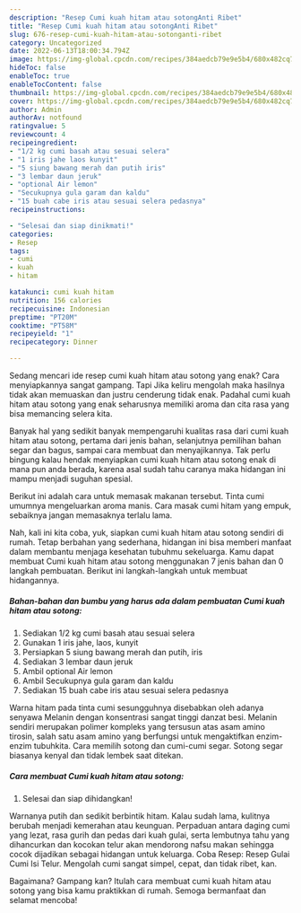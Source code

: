 ```yaml
---
description: "Resep Cumi kuah hitam atau sotongAnti Ribet"
title: "Resep Cumi kuah hitam atau sotongAnti Ribet"
slug: 676-resep-cumi-kuah-hitam-atau-sotonganti-ribet
category: Uncategorized
date: 2022-06-13T18:00:34.794Z
image: https://img-global.cpcdn.com/recipes/384aedcb79e9e5b4/680x482cq70/cumi-kuah-hitam-atau-sotong-foto-resep-utama.jpg
hideToc: false
enableToc: true
enableTocContent: false
thumbnail: https://img-global.cpcdn.com/recipes/384aedcb79e9e5b4/680x482cq70/cumi-kuah-hitam-atau-sotong-foto-resep-utama.jpg
cover: https://img-global.cpcdn.com/recipes/384aedcb79e9e5b4/680x482cq70/cumi-kuah-hitam-atau-sotong-foto-resep-utama.jpg
author: Admin
authorAv: notfound
ratingvalue: 5
reviewcount: 4
recipeingredient:
- "1/2 kg cumi basah atau sesuai selera"
- "1 iris jahe laos kunyit"
- "5 siung bawang merah dan putih iris"
- "3 lembar daun jeruk"
- "optional Air lemon"
- "Secukupnya gula garam dan kaldu"
- "15 buah cabe iris atau sesuai selera pedasnya"
recipeinstructions:

- "Selesai dan siap dinikmati!"
categories:
- Resep
tags:
- cumi
- kuah
- hitam

katakunci: cumi kuah hitam 
nutrition: 156 calories
recipecuisine: Indonesian
preptime: "PT20M"
cooktime: "PT58M"
recipeyield: "1"
recipecategory: Dinner

---
```



Sedang mencari ide resep cumi kuah hitam atau sotong yang enak? Cara menyiapkannya sangat gampang. Tapi Jika keliru mengolah maka hasilnya tidak akan memuaskan dan justru cenderung tidak enak. Padahal cumi kuah hitam atau sotong yang enak seharusnya memiliki aroma dan cita rasa yang bisa memancing selera kita.


Banyak hal yang sedikit banyak mempengaruhi kualitas rasa dari cumi kuah hitam atau sotong, pertama dari jenis bahan, selanjutnya pemilihan bahan segar dan bagus, sampai cara membuat dan menyajikannya. Tak perlu bingung kalau hendak menyiapkan cumi kuah hitam atau sotong enak di mana pun anda berada, karena asal sudah tahu caranya maka hidangan ini mampu menjadi suguhan spesial.

Berikut ini adalah cara untuk memasak makanan tersebut. Tinta cumi umumnya mengeluarkan aroma manis. Cara masak cumi hitam yang empuk, sebaiknya jangan memasaknya terlalu lama.


Nah, kali ini kita coba, yuk, siapkan cumi kuah hitam atau sotong sendiri di rumah. Tetap berbahan yang sederhana, hidangan ini bisa memberi manfaat dalam membantu menjaga kesehatan tubuhmu sekeluarga. Kamu dapat membuat Cumi kuah hitam atau sotong menggunakan 7 jenis bahan dan 0 langkah pembuatan. Berikut ini langkah-langkah untuk membuat hidangannya.

<!--inarticleads1-->

##### Bahan-bahan dan bumbu yang harus ada dalam pembuatan Cumi kuah hitam atau sotong:

1. Sediakan 1/2 kg cumi basah atau sesuai selera
1. Gunakan 1 iris jahe, laos, kunyit
1. Persiapkan 5 siung bawang merah dan putih, iris
1. Sediakan 3 lembar daun jeruk
1. Ambil optional Air lemon
1. Ambil Secukupnya gula garam dan kaldu
1. Sediakan 15 buah cabe iris atau sesuai selera pedasnya


Warna hitam pada tinta cumi sesungguhnya disebabkan oleh adanya senyawa Melanin dengan konsentrasi sangat tinggi danzat besi. Melanin sendiri merupakan polimer kompleks yang tersusun atas asam amino tirosin, salah satu asam amino yang berfungsi untuk mengaktifkan enzim-enzim tubuhkita. Cara memilih sotong dan cumi-cumi segar. Sotong segar biasanya kenyal dan tidak lembek saat ditekan. 

<!--inarticleads2-->

##### Cara membuat Cumi kuah hitam atau sotong:


1. Selesai dan siap dihidangkan!

Warnanya putih dan sedikit berbintik hitam. Kalau sudah lama, kulitnya berubah menjadi kemerahan atau keunguan. Perpaduan antara daging cumi yang lezat, rasa gurih dan pedas dari kuah gulai, serta lembutnya tahu yang dihancurkan dan kocokan telur akan mendorong nafsu makan sehingga cocok dijadikan sebagai hidangan untuk keluarga. Coba Resep: Resep Gulai Cumi Isi Telur. Mengolah cumi sangat simpel, cepat, dan tidak ribet, kan. 

Bagaimana? Gampang kan? Itulah cara membuat cumi kuah hitam atau sotong yang bisa kamu praktikkan di rumah. Semoga bermanfaat dan selamat mencoba!
